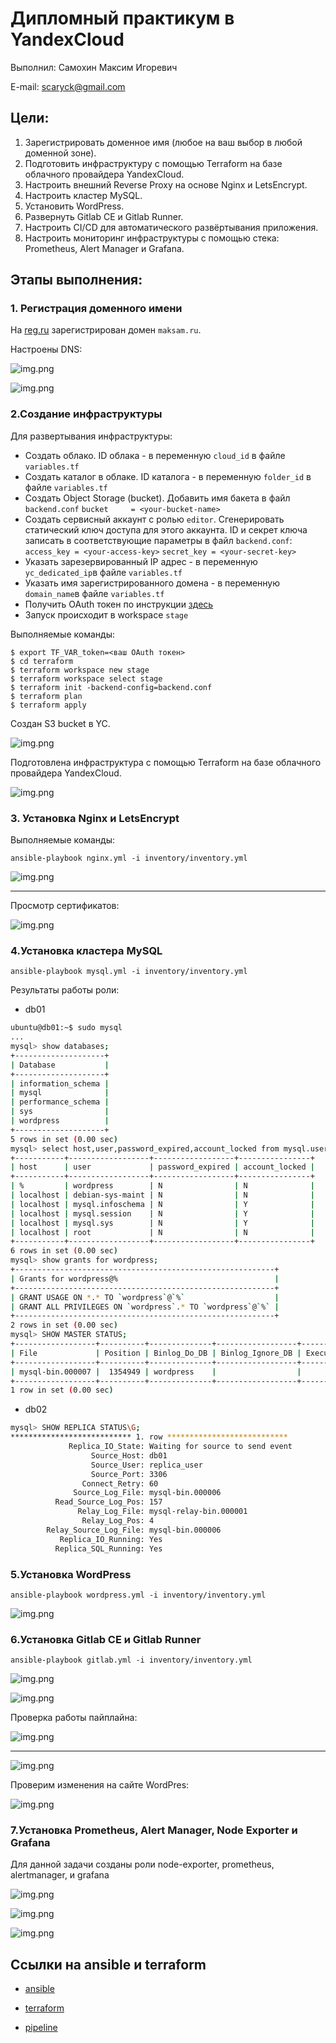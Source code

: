 # Дипломный практикум в YandexCloud

Выполнил: Cамохин Максим Игоревич

E-mail: scaryck@gmail.com

## Цели:

1. Зарегистрировать доменное имя (любое на ваш выбор в любой доменной зоне).
2. Подготовить инфраструктуру с помощью Terraform на базе облачного провайдера YandexCloud.
3. Настроить внешний Reverse Proxy на основе Nginx и LetsEncrypt.
4. Настроить кластер MySQL.
5. Установить WordPress.
6. Развернуть Gitlab CE и Gitlab Runner.
7. Настроить CI/CD для автоматического развёртывания приложения.
8. Настроить мониторинг инфраструктуры с помощью стека: Prometheus, Alert Manager и Grafana.

## Этапы выполнения:

### 1. Регистрация доменного имени

На [reg.ru](https://reg.ru) зарегистрирован домен `maksam.ru`.

Настроены DNS:

![img.png](https://github.com/mksamm/DIPLOM/blob/main/images/diplom.PNG)

![img.png](https://github.com/mksamm/DIPLOM/blob/main/images/dns.jpg)

### 2.Создание инфраструктуры

Для развертывания инфраструктуры:
- Создать облако. ID облака - в переменную `cloud_id` в файле `variables.tf` 
- Создать каталог в облаке. ID каталога - в переменную `folder_id` в файле `variables.tf`
- Создать Object Storage (bucket). Добавить имя бакета в файл `backend.conf` `bucket     = <your-bucket-name>`
- Создать сервисный аккаунт с ролью `editor`. Сгенерировать статический ключ доступа для этого аккаунта. ID и секрет ключа записать в соответствующие параметры в файл `backend.conf`: `access_key = <your-access-key>` `secret_key = <your-secret-key>`
- Указать зарезервированный IP адрес - в переменную `yc_dedicated_ip`в файле `variables.tf`
- Указать имя зарегистрированного домена - в переменную `domain_name`в файле `variables.tf`
- Получить OAuth токен по инструкции [здесь](https://cloud.yandex.ru/docs/iam/concepts/authorization/oauth-token) 
- Запуск происходит в workspace `stage`

Выполняемые команды:

```
$ export TF_VAR_token=<ваш OAuth токен>
$ cd terraform
$ terraform workspace new stage
$ terraform workspace select stage 
$ terraform init -backend-config=backend.conf
$ terraform plan
$ terraform apply
```
Создан S3 bucket в YC.

![img.png](https://github.com/mksamm/DIPLOM/blob/main/images/bucket.jpg)

Подготовлена инфраструктура с помощью Terraform на базе облачного провайдера YandexCloud.

![img.png](https://github.com/mksamm/DIPLOM/blob/main/images/%D0%B8%D0%BD%D1%84%D1%80%D0%B0%D1%81%D1%82%D1%80%D1%83%D0%BA%D1%82%D1%83%D1%80%D0%B0.jpg)

### 3. Установка Nginx и LetsEncrypt

Выполняемые команды:

`ansible-playbook nginx.yml -i inventory/inventory.yml`

![img.png](https://github.com/mksamm/DIPLOM/blob/main/images/diplom6.PNG)
___

Просмотр сертификатов:

![img.png](https://github.com/mksamm/DIPLOM/blob/main/images/diplom4.PNG)

### 4.Установка кластера MySQL

`ansible-playbook mysql.yml -i inventory/inventory.yml`

Результаты работы роли:

* db01
```bash 
ubuntu@db01:~$ sudo mysql
...
mysql> show databases;
+--------------------+
| Database           |
+--------------------+
| information_schema |
| mysql              |
| performance_schema |
| sys                |
| wordpress          |
+--------------------+
5 rows in set (0.00 sec)
mysql> select host,user,password_expired,account_locked from mysql.user;
+-----------+------------------+------------------+----------------+
| host      | user             | password_expired | account_locked |
+-----------+------------------+------------------+----------------+
| %         | wordpress        | N                | N              |
| localhost | debian-sys-maint | N                | N              |
| localhost | mysql.infoschema | N                | Y              |
| localhost | mysql.session    | N                | Y              |
| localhost | mysql.sys        | N                | Y              |
| localhost | root             | N                | N              |
+-----------+------------------+------------------+----------------+
6 rows in set (0.00 sec)
mysql> show grants for wordpress;
+----------------------------------------------------------+
| Grants for wordpress@%                                   |
+----------------------------------------------------------+
| GRANT USAGE ON *.* TO `wordpress`@`%`                    |
| GRANT ALL PRIVILEGES ON `wordpress`.* TO `wordpress`@`%` |
+----------------------------------------------------------+
2 rows in set (0.00 sec)
mysql> SHOW MASTER STATUS;
+------------------+----------+--------------+------------------+-------------------+
| File             | Position | Binlog_Do_DB | Binlog_Ignore_DB | Executed_Gtid_Set |
+------------------+----------+--------------+------------------+-------------------+
| mysql-bin.000007 |  1354949 | wordpress    |                  |                   |
+------------------+----------+--------------+------------------+-------------------+
1 row in set (0.00 sec)
```
* db02
```bash
mysql> SHOW REPLICA STATUS\G;
*************************** 1. row ***************************
             Replica_IO_State: Waiting for source to send event
                  Source_Host: db01
                  Source_User: replica_user
                  Source_Port: 3306
                Connect_Retry: 60
              Source_Log_File: mysql-bin.000006
          Read_Source_Log_Pos: 157
               Relay_Log_File: mysql-relay-bin.000001
                Relay_Log_Pos: 4
        Relay_Source_Log_File: mysql-bin.000006
           Replica_IO_Running: Yes
          Replica_SQL_Running: Yes

```
### 5.Установка WordPress

`ansible-playbook wordpress.yml -i inventory/inventory.yml`

![img.png](https://github.com/mksamm/DIPLOM/blob/main/images/Diplom9.PNG)

### 6.Установка Gitlab CE и Gitlab Runner

`ansible-playbook gitlab.yml -i inventory/inventory.yml`

![img.png](https://github.com/mksamm/DIPLOM/blob/main/images/diplom5.PNG)

![img.png](https://github.com/mksamm/DIPLOM/blob/main/images/%D0%A1%D0%BD%D0%B8%D0%BC%D0%BE%D0%BA%20%D1%8D%D0%BA%D1%80%D0%B0%D0%BD%D0%B0%202022-10-23%20%D0%B2%2018.48.59.png)

Проверка работы пайплайна:

![img.png](https://github.com/mksamm/DIPLOM/blob/main/images/%D0%A1%D0%BD%D0%B8%D0%BC%D0%BE%D0%BA%20%D1%8D%D0%BA%D1%80%D0%B0%D0%BD%D0%B0%202022-10-23%20%D0%B2%2018.47.24.png)

___

![img.png](https://github.com/mksamm/DIPLOM/blob/main/images/%D0%A1%D0%BD%D0%B8%D0%BC%D0%BE%D0%BA%20%D1%8D%D0%BA%D1%80%D0%B0%D0%BD%D0%B0%202022-10-23%20%D0%B2%2020.00.22.png)

Проверим изменения на сайте WordPres:

![img.png](https://github.com/mksamm/DIPLOM/blob/main/images/%D0%A1%D0%BD%D0%B8%D0%BC%D0%BE%D0%BA%20%D1%8D%D0%BA%D1%80%D0%B0%D0%BD%D0%B0%202022-10-23%20%D0%B2%2018.47.39.png)

### 7.Установка Prometheus, Alert Manager, Node Exporter и Grafana

Для данной задачи созданы роли node-exporter, prometheus, alertmanager, и grafana

![img.png](https://github.com/mksamm/DIPLOM/blob/main/images/%D0%A1%D0%BD%D0%B8%D0%BC%D0%BE%D0%BA%20%D1%8D%D0%BA%D1%80%D0%B0%D0%BD%D0%B0%202022-10-23%20%D0%B2%2018.48.41.png)

![img.png](https://github.com/mksamm/DIPLOM/blob/main/images/diplom1200.jpg)

![img.png](https://github.com/mksamm/DIPLOM/blob/main/images/diplom7.PNG)

## Ссылки на ansible и terraform 

- [ansible](https://github.com/mksamm/devops-netology-diplom/tree/master/src/ansible)

- [terraform](https://github.com/mksamm/devops-netology-diplom/tree/master/src/terraform)

- [pipeline](https://github.com/mksamm/devops-netology-diplom/blob/master/src/gitlab-ci.yml)

